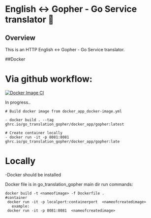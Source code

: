 # English <-> Gopher - Go Service translator :page_with_curl:

## Overview

This is an HTTP  English <-> Gopher - Go Service translator.

##Docker 

# Via github workflow:
[![Docker Image CI](https://github.com/richardsplit/go_translator_gopher/actions/workflows/docker_app_docker-image.yml/badge.svg?branch=docker_app)](https://github.com/richardsplit/go_translator_gopher/actions/workflows/docker_app_docker-image.yml)


In progress..

```
# Build docker image from docker_app_docker-image.yml

- docker build . --tag ghrc.io/go_translation_gopher/docker_app/gopher:latest   

# Create container locally 
- docker run -it -p 8081:8081 ghrc.io/go_translation_gopher/docker_app/gopher:late   

```


# Locally 
-Docker should be installed 

Docker file is in go_translation_gopher main dir
run commands:
```
docker build -t <nameofimage> -f Dockerfile .    
#container 
 docker run -it -p localport:containerport  <nameofcreatedimage> 
   example:
 docker run -it -p 8081:8081  <nameofcreatedimage>   
```
